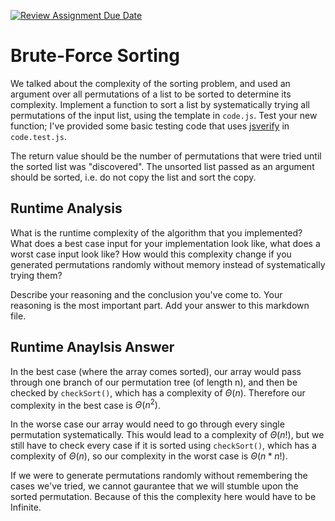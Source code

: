 [![Review Assignment Due Date](https://classroom.github.com/assets/deadline-readme-button-24ddc0f5d75046c5622901739e7c5dd533143b0c8e959d652212380cedb1ea36.svg)](https://classroom.github.com/a/7eEMzrNd)
# Brute-Force Sorting

We talked about the complexity of the sorting problem, and used an argument over
all permutations of a list to be sorted to determine its complexity. Implement
a function to sort a list by systematically trying all permutations of the input
list, using the template in `code.js`. Test your new function; I've provided
some basic testing code that uses [jsverify](https://jsverify.github.io/) in
`code.test.js`.

The return value should be the number of permutations that were tried until the
sorted list was "discovered". The unsorted list passed as an argument should be
sorted, i.e. do not copy the list and sort the copy.

## Runtime Analysis

What is the runtime complexity of the algorithm that you implemented? What does
a best case input for your implementation look like, what does a worst case
input look like? How would this complexity change if you generated permutations
randomly without memory instead of systematically trying them?

Describe your reasoning and the conclusion you've come to. Your reasoning is the
most important part. Add your answer to this markdown file.

## Runtime Anaylsis Answer

In the best case (where the array comes sorted), our array would pass through one branch of our permutation tree (of length n), and then be checked by `checkSort()`, which has a complexity of $\Theta(n)$. Therefore our complexity in the best case is $\Theta(n^2)$. 

In the worse case our array would need to go through every single permutation systematically. This would lead to a complexity of $\Theta(n!)$, but we still have to check every case if it is sorted using `checkSort()`, which has a complexity of $\Theta(n)$, so our complexity in the worst case is $\Theta(n*n!)$. 

If we were to generate permutations randomly without remembering the cases we've tried, we cannot gaurantee that we will stumble upon the sorted permutation. Because of this the complexity here would have to be Infinite. 
